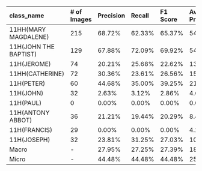 | class_name            | # of Images   | Precision   | Recall   | F1 Score   | Average Precision   |
|:----------------------|:--------------|:------------|:---------|:-----------|:--------------------|
| 11HH(MARY MAGDALENE)  | 215           | 68.72%      | 62.33%   | 65.37%     | 54.76%              |
| 11H(JOHN THE BAPTIST) | 129           | 67.88%      | 72.09%   | 69.92%     | 54.24%              |
| 11H(JEROME)           | 74            | 20.21%      | 25.68%   | 22.62%     | 13.29%              |
| 11HH(CATHERINE)       | 72            | 30.36%      | 23.61%   | 26.56%     | 15.27%              |
| 11H(PETER)            | 60            | 44.68%      | 35.00%   | 39.25%     | 21.38%              |
| 11H(JOHN)             | 32            | 2.63%       | 3.12%    | 2.86%      | 4.65%               |
| 11H(PAUL)             | 0             | 0.00%       | 0.00%    | 0.00%      | 0.00%               |
| 11H(ANTONY ABBOT)     | 36            | 21.21%      | 19.44%   | 20.29%     | 8.40%               |
| 11H(FRANCIS)          | 29            | 0.00%       | 0.00%    | 0.00%      | 4.27%               |
| 11H(JOSEPH)           | 32            | 23.81%      | 31.25%   | 27.03%     | 10.68%              |
| Macro                 | -             | 27.95%      | 27.25%   | 27.39%     | 18.69%              |
| Micro                 | -             | 44.48%      | 44.48%   | 44.48%     | 25.33%              |